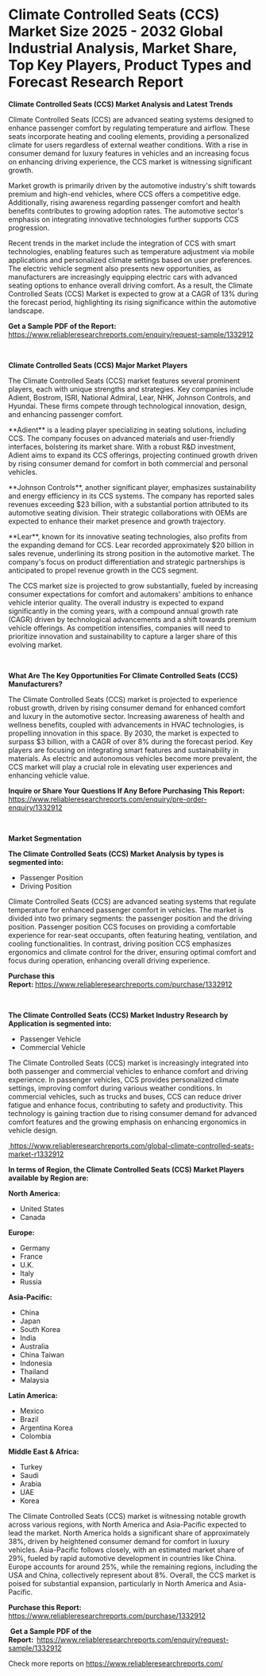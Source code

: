 <p><h1>Climate Controlled Seats (CCS) Market Size 2025 - 2032 Global Industrial Analysis, Market Share, Top Key Players, Product Types and Forecast Research Report</h1></p><p><strong>Climate Controlled Seats (CCS) Market Analysis and Latest Trends</strong></p>
<p><p>Climate Controlled Seats (CCS) are advanced seating systems designed to enhance passenger comfort by regulating temperature and airflow. These seats incorporate heating and cooling elements, providing a personalized climate for users regardless of external weather conditions. With a rise in consumer demand for luxury features in vehicles and an increasing focus on enhancing driving experience, the CCS market is witnessing significant growth.</p><p>Market growth is primarily driven by the automotive industry's shift towards premium and high-end vehicles, where CCS offers a competitive edge. Additionally, rising awareness regarding passenger comfort and health benefits contributes to growing adoption rates. The automotive sector's emphasis on integrating innovative technologies further supports CCS progression.</p><p>Recent trends in the market include the integration of CCS with smart technologies, enabling features such as temperature adjustment via mobile applications and personalized climate settings based on user preferences. The electric vehicle segment also presents new opportunities, as manufacturers are increasingly equipping electric cars with advanced seating options to enhance overall driving comfort. As a result, the Climate Controlled Seats (CCS) Market is expected to grow at a CAGR of 13% during the forecast period, highlighting its rising significance within the automotive landscape.</p></p>
<p><strong>Get a Sample PDF of the Report:&nbsp;</strong> <a href="https://www.reliableresearchreports.com/enquiry/request-sample/1332912?utm_campaign=2230&utm_medium=2&utm_source=Github&utm_content=ia&utm_term=31032025&utm_id=climate-controlled-seats-ccs">https://www.reliableresearchreports.com/enquiry/request-sample/1332912</a></p>
<p>&nbsp;</p>
<p><strong>Climate Controlled Seats (CCS) Major Market Players</strong></p>
<p><p>The Climate Controlled Seats (CCS) market features several prominent players, each with unique strengths and strategies. Key companies include Adient, Bostrom, ISRI, National Admiral, Lear, NHK, Johnson Controls, and Hyundai. These firms compete through technological innovation, design, and enhancing passenger comfort.</p><p>**Adient** is a leading player specializing in seating solutions, including CCS. The company focuses on advanced materials and user-friendly interfaces, bolstering its market share. With a robust R&D investment, Adient aims to expand its CCS offerings, projecting continued growth driven by rising consumer demand for comfort in both commercial and personal vehicles.</p><p>**Johnson Controls**, another significant player, emphasizes sustainability and energy efficiency in its CCS systems. The company has reported sales revenues exceeding $23 billion, with a substantial portion attributed to its automotive seating division. Their strategic collaborations with OEMs are expected to enhance their market presence and growth trajectory.</p><p>**Lear**, known for its innovative seating technologies, also profits from the expanding demand for CCS. Lear recorded approximately $20 billion in sales revenue, underlining its strong position in the automotive market. The company's focus on product differentiation and strategic partnerships is anticipated to propel revenue growth in the CCS segment.</p><p>The CCS market size is projected to grow substantially, fueled by increasing consumer expectations for comfort and automakers' ambitions to enhance vehicle interior quality. The overall industry is expected to expand significantly in the coming years, with a compound annual growth rate (CAGR) driven by technological advancements and a shift towards premium vehicle offerings. As competition intensifies, companies will need to prioritize innovation and sustainability to capture a larger share of this evolving market.</p></p>
<p>&nbsp;</p>
<p><strong>What Are The Key Opportunities For Climate Controlled Seats (CCS) Manufacturers?</strong></p>
<p><p>The Climate Controlled Seats (CCS) market is projected to experience robust growth, driven by rising consumer demand for enhanced comfort and luxury in the automotive sector. Increasing awareness of health and wellness benefits, coupled with advancements in HVAC technologies, is propelling innovation in this space. By 2030, the market is expected to surpass $3 billion, with a CAGR of over 8% during the forecast period. Key players are focusing on integrating smart features and sustainability in materials. As electric and autonomous vehicles become more prevalent, the CCS market will play a crucial role in elevating user experiences and enhancing vehicle value.</p></p>
<p><strong>Inquire or Share Your Questions If Any Before Purchasing This Report:</strong> <a href="https://www.reliableresearchreports.com/enquiry/pre-order-enquiry/1332912?utm_campaign=2230&utm_medium=2&utm_source=Github&utm_content=ia&utm_term=31032025&utm_id=climate-controlled-seats-ccs">https://www.reliableresearchreports.com/enquiry/pre-order-enquiry/1332912</a></p>
<p>&nbsp;</p>
<p><strong>Market Segmentation</strong></p>
<p><strong>The Climate Controlled Seats (CCS) Market Analysis by types is segmented into:</strong></p>
<p><ul><li>Passenger Position</li><li>Driving Position</li></ul></p>
<p><p>Climate Controlled Seats (CCS) are advanced seating systems that regulate temperature for enhanced passenger comfort in vehicles. The market is divided into two primary segments: the passenger position and the driving position. Passenger position CCS focuses on providing a comfortable experience for rear-seat occupants, often featuring heating, ventilation, and cooling functionalities. In contrast, driving position CCS emphasizes ergonomics and climate control for the driver, ensuring optimal comfort and focus during operation, enhancing overall driving experience.</p></p>
<p><strong>Purchase this Report:&nbsp;</strong><a href="https://www.reliableresearchreports.com/purchase/1332912?utm_campaign=2230&utm_medium=2&utm_source=Github&utm_content=ia&utm_term=31032025&utm_id=climate-controlled-seats-ccs">https://www.reliableresearchreports.com/purchase/1332912</a></p>
<p>&nbsp;</p>
<p><strong>The Climate Controlled Seats (CCS) Market Industry Research by Application is segmented into:</strong></p>
<p><ul><li>Passenger Vehicle</li><li>Commercial Vehicle</li></ul></p>
<p><p>The Climate Controlled Seats (CCS) market is increasingly integrated into both passenger and commercial vehicles to enhance comfort and driving experience. In passenger vehicles, CCS provides personalized climate settings, improving comfort during various weather conditions. In commercial vehicles, such as trucks and buses, CCS can reduce driver fatigue and enhance focus, contributing to safety and productivity. This technology is gaining traction due to rising consumer demand for advanced comfort features and the growing emphasis on enhancing ergonomics in vehicle design.</p></p>
<p><a href="https://www.reliableresearchreports.com/global-climate-controlled-seats-market-r1332912?utm_campaign=2230&utm_medium=2&utm_source=Github&utm_content=ia&utm_term=31032025&utm_id=climate-controlled-seats-ccs">&nbsp;https://www.reliableresearchreports.com/global-climate-controlled-seats-market-r1332912</a></p>
<p><strong>In terms of Region, the Climate Controlled Seats (CCS) Market Players available by Region are:</strong></p>
<p>
    <p> <strong> North America: </strong>
        <ul>
            <li>United States</li>
            <li>Canada</li>
        </ul>
        </p> 
    <p> <strong> Europe: </strong>
        <ul>
            <li>Germany</li>
            <li>France</li>
            <li>U.K.</li>
            <li>Italy</li>
            <li>Russia</li>
        </ul>
        </p> 
    <p> <strong> Asia-Pacific: </strong>
        <ul>
            <li>China</li>
            <li>Japan</li>
            <li>South Korea</li>
            <li>India</li>
            <li>Australia</li>
            <li>China Taiwan</li>
            <li>Indonesia</li>
            <li>Thailand</li>
            <li>Malaysia</li>
        </ul>
        </p> 
    <p> <strong> Latin America: </strong>
        <ul>
            <li>Mexico</li>
            <li>Brazil</li>
            <li>Argentina Korea</li>
            <li>Colombia</li>
        </ul>
        </p> 
    <p> <strong> Middle East & Africa: </strong>
        <ul>
            <li>Turkey</li>
            <li>Saudi</li>
            <li>Arabia</li>
            <li>UAE</li>
            <li>Korea</li>
        </ul>
    </p>
    </p>
<p><p>The Climate Controlled Seats (CCS) market is witnessing notable growth across various regions, with North America and Asia-Pacific expected to lead the market. North America holds a significant share of approximately 38%, driven by heightened consumer demand for comfort in luxury vehicles. Asia-Pacific follows closely, with an estimated market share of 29%, fueled by rapid automotive development in countries like China. Europe accounts for around 25%, while the remaining regions, including the USA and China, collectively represent about 8%. Overall, the CCS market is poised for substantial expansion, particularly in North America and Asia-Pacific.</p></p>
<p><strong>Purchase this Report: </strong><a href="https://www.reliableresearchreports.com/purchase/1332912?utm_campaign=2230&utm_medium=2&utm_source=Github&utm_content=ia&utm_term=31032025&utm_id=climate-controlled-seats-ccs">https://www.reliableresearchreports.com/purchase/1332912</a></p>
<p>&nbsp;<strong>Get a Sample PDF of the Report:&nbsp;&nbsp;</strong><a href="https://www.reliableresearchreports.com/enquiry/request-sample/1332912?utm_campaign=2230&utm_medium=2&utm_source=Github&utm_content=ia&utm_term=31032025&utm_id=climate-controlled-seats-ccs">https://www.reliableresearchreports.com/enquiry/request-sample/1332912</a></p>
<p><strong></strong></p>
<p>Check more reports on <a href="https://www.reliableresearchreports.com/?utm_campaign=2230&utm_medium=2&utm_source=Github&utm_content=ia&utm_term=31032025&utm_id=climate-controlled-seats-ccs">https://www.reliableresearchreports.com/</a></p>